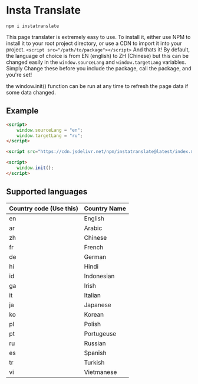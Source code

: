 # Insta Translate

  `npm i instatranslate`
  
  This page translater is extremely easy to use. To install it, either use NPM to install it to your root project directory, or use a CDN to import it into your project.
  `<script src="/path/to/package"></script>`
And thats it! By default, the language of choice is from EN (english) to ZH (Chinese) but this can be changed easily in the `window.sourceLang` and `window.targetLang` variables. Simply Change these before you include the package, call the package, and you're set! 

the window.init() function can be run at any time to refresh the page data if some data changed.

## Example

```html
<script>
    window.sourceLang = "en";
    window.targetLang = "ru";
</script>

<script src="https://cdn.jsdelivr.net/npm/instatranslate@latest/index.min.js"></script>

<script>
    window.init();
</script>
```

## Supported languages


|Country code (Use this)| Country Name |
|--|--|
|en|English|
| ar | Arabic |
| zh| Chinese |
|fr|French|
|de|German|
|hi|Hindi|
|id|Indonesian|
|ga|Irish|
|it|Italian|
|ja|Japanese|
|ko|Korean|
|pl|Polish|
|pt|Portugeuse|
|ru|Russian|
|es|Spanish|
|tr|Turkish|
|vi|Vietmanese|
